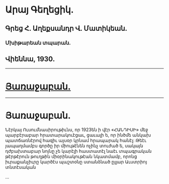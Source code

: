 # Արայ Գեղեցիկ.

## Գրեց Հ. Աղեքսանդր Վ. Մատիկեան.

### Մխիթարեան տպարան.

## Վիեննա, 1930.

---

# [Յառաջաբան.](#յառաջաբան-1)

---

# Յառաջաբան.

Նէրկայ Ուսումնասիրութիւնս, որ 1923են ի վէր «ՀԱՆԴԻՍԻ» մեջ պարբէրաբար հրատարակուէցաւ, ցաւալի ե, որ ինծմե անկախ պատճառնէրով հազիւ այսօր կրնամ հրապարակ հանէլ: Թեէւ յապաղմամբս գործը իր միութէնեն ոչինչ տուժած ե, սակայն դժբախտաբար նոյնը չե կարէլի հաստատէլ նաէւ տպագրական թէրթէրուն թուղթին միօրինակութէան նկատմամբ, որոնց իւրաքանչիւրը կարծէս պաշտօնը ստանձնած ըլլար Աւստրիոյ տնտէսական

...

